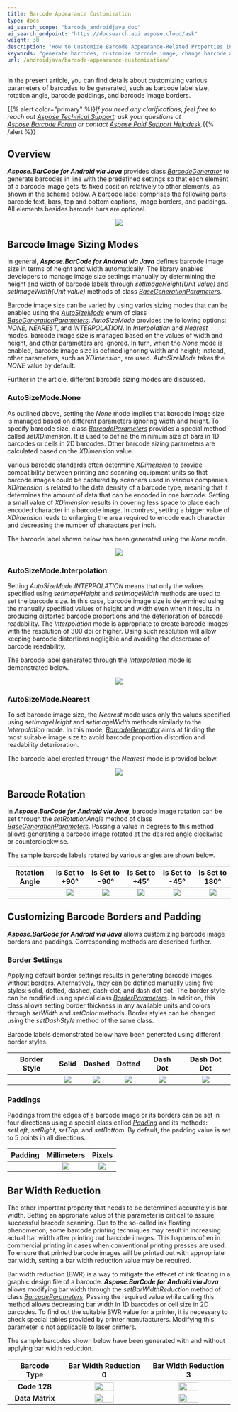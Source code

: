 ```yaml
---
title: Barcode Appearance Customization
type: docs
ai_search_scope: "barcode_androidjava_doc"
ai_search_endpoint: "https://docsearch.api.aspose.cloud/ask"
weight: 30
description: "How to Customize Barcode Appearance-Related Properties in Aspose.BarCode for Android"
keywords: "generate barcodes, customize barcode image, change barcode appearance, barcode appearance in Android, customize barcodes, work with barcode image, generate barcodes in Aspose.BarCode"
url: /androidjava/barcode-appearance-customization/
---
```

In the present article, you can find details about customizing various parameters of barcodes to be generated, such as barcode label size, rotation angle, barcode paddings, and barcode image borders.

{{% alert color="primary" %}}*If you need any clarifications, feel free to reach out [Aspose Technical Support](/barcode/java/technical-support/): ask your questions at [Aspose.Barcode Forum](https://forum.aspose.com/c/barcode/13) or contact [Aspose Paid Support Helpdesk](https://helpdesk.aspose.com/).*{{% /alert %}}

## **Overview**
***Aspose.BarCode for Android via Java*** provides class [*BarcodeGenerator*](https://reference.aspose.com/barcode/androidjava/com.aspose.barcode.generation/BarcodeGenerator) to generate barcodes in line with the predefined settings so that each element of a barcode image gets its fixed position relatively to other elements, as shown in the scheme below. A barcode label comprises the following parts: barcode text, bars, top and bottom captions, image borders, and paddings. All elements besides barcode bars are optional.
  
<p align="center"><img src="barcode_view_scheme.png"></p>
 
## **Barcode Image Sizing Modes**

In general, ***Aspose.BarCode for Android via Java*** defines barcode image size in terms of height and width automatically. The library enables developers to manage image size settings manually by determining the height and width of barcode labels through *setImageHeight(Unit value)* and *setImageWidth(Unit value)* methods of class [*BaseGenerationParameters*](https://reference.aspose.com/barcode/androidjava/com.aspose.barcode.generation/BaseGenerationParameters).  
  
Barcode image size can be varied by using varios sizing modes that can be enabled using the [*AutoSizeMode*](https://reference.aspose.com/barcode/androidjava/com.aspose.barcode.generation/AutoSizeMode) enum of class [*BaseGenerationParameters*](https://reference.aspose.com/barcode/androidjava/com.aspose.barcode.generation/BaseGenerationParameters). *AutoSizeMode* provides the following options: *NONE*, *NEAREST*, and *INTERPOLATION*. In *Interpolation* and *Nearest* modes, barcode image size is managed based on the values of width and height, and other parameters are ignored. In turn, when the *None* mode is enabled, barcode image size is defined ignoring width and height; instead, other parameters, such as *XDimension*, are used. *AutoSizeMode* takes the *NONE* value by default.  
   
Further in the article, different barcode sizing modes are discussed.

### **AutoSizeMode.None** 
As outlined above, setting the *None* mode implies that barcode image size is managed based on different parameters ignoring width and height. To specify barcode size, class [*BarcodeParameters*](https://reference.aspose.com/barcode/androidjava/com.aspose.barcode.generation/BarcodeParameters) provides a special method called *setXDimension*. It is used to define the minimum size of bars in 1D barcodes or cells in 2D barcodes. Other barcode sizing parameters are calculated based on the *XDimension* value.  
  
Various barcode standards often determine *XDimension* to provide compatibility between printing and scanning equipment units so that barcode images could be captured by scanners used in various companies. *XDimension* is related to the data density of a barcode type, meaning that it determines the amount of data that can be encoded in one barcode. Setting a small value of *XDimension* results in covering less space to place each encoded character in a barcode image. In contrast, setting a bigger value of *XDimension* leads to enlarging the area required to encode each character and decreasing the number of characters per inch.  
    
The barcode label shown below has been generated using the *None* mode.

<p align="center"><img src="autosizemodenone.png"></p>
  
<!--The following code sample explains how to set the *AutoSizeMode* property to *None*.  

{{< highlight java>}}
BarcodeGenerator gen = new BarcodeGenerator(EncodeTypes.DataMatrix, "ASPOSE");
gen.Parameters.AutoSizeMode = AutoSizeMode.None;
gen.Parameters.ImageWidth.Pixels = 300;
gen.Parameters.ImageHeight.Pixels = 300;
gen.Parameters.Barcode.XDimension.Pixels = 3;
gen.Save($"{path}AutoSizeModeNone.png", BarCodeImageFormat.Png);
{{< /highlight >}}-->
  

### **AutoSizeMode.Interpolation**
Setting *AutoSizeMode.INTERPOLATION* means that only the values specified using *setImageHeight* and *setImageWidth* methods are used to set the barcode size. In this case, barcode image size is determined using the manually specified values of height and width even when it results in producing distorted barcode proportions and the deterioration of barcode readability. The *Interpolation* mode is appropriate to create barcode images with the resolution of 300 dpi or higher. Using such resolution will allow keeping barcode distortions negligible and avoiding the descrease of barcode readability.  
  
The barcode label generated through the *Interpolation* mode is demonstrated below.  

<p align="center"><img src="autosizemodeinterpolation.png"></p> 

<!--The following code snippet shows how to enable *AutoSizeMode.INTERPOLATION*.
  
{{< highlight java>}}
BarcodeGenerator gen = new BarcodeGenerator(EncodeTypes.DataMatrix, "ASPOSE");
gen.Parameters.AutoSizeMode = AutoSizeMode.Interpolation;
gen.Parameters.ImageWidth.Pixels = 300;
gen.Parameters.ImageHeight.Pixels = 300;
gen.Parameters.Barcode.XDimension.Pixels = 3;
gen.Save($"{path}AutoSizeModeInterpolation.png", BarCodeImageFormat.Png);
{{< /highlight >}}--> 
  
### **AutoSizeMode.Nearest** 
To set barcode image size, the *Nearest* mode uses only the values specified using *setImageHeight* and *setImageWidth* methods similarly to the *Interpolation* mode. In this mode, [*BarcodeGenerator*](https://reference.aspose.com/barcode/androidjava/com.aspose.barcode.generation/BarcodeGenerator) aims at finding the most suitable image size to avoid barcode proportion distortion and readability deterioration.  
  
The barcode label created through the *Nearest* mode is provided below.
  
<p align="center"><img src="autosizemodenearest.png"></p>
  
<!--The following code snippet shows how to set the *Nearest* mode.
  
{{< highlight java>}}
BarcodeGenerator gen = new BarcodeGenerator(EncodeTypes.DataMatrix, "ASPOSE");
gen.Parameters.AutoSizeMode = AutoSizeMode.Nearest;
gen.Parameters.ImageWidth.Pixels = 300;
gen.Parameters.ImageHeight.Pixels = 300;
gen.Parameters.Barcode.XDimension.Pixels = 3;
gen.Save($"{path}AutoSizeModeNearest.png", BarCodeImageFormat.Png);
{{< /highlight >}}-->
  
## **Barcode Rotation**
In ***Aspose.BarCode for Android via Java***, barcode image rotation can be set through the *setRotationAngle* method of class [*BaseGenerationParameters*](https://reference.aspose.com/barcode/androidjava/com.aspose.barcode.generation/BaseGenerationParameters). Passing a value in degrees to this method allows generating a barcode image rotated at the desired angle clockwise or counterclockwise.  
  
The sample barcode labels rotated by various angles are shown below.
  
|Rotation Angle|Is Set to +90°|Is Set to -90°|Is Set to +45°|Is Set to -45°|Is Set to 180°| 
| :-: | :-: | :-: | :-: | :-: | :-: | 
| |<img src="rotationangle+90.png">|<img src="rotationangle-90.png">|<img src="rotationangle+45.png">|<img src="rotationangle-45.png">|<img src="rotationangle180.png">|
  
<!--The following code sample explains how to rotate barcode images at different angles.
   
{{< highlight java>}}
BarcodeGenerator gen = new BarcodeGenerator(EncodeTypes.Code128, "ASPOSE");
gen.Parameters.RotationAngle = 90;
gen.Save($"{path}RotationAngle+90.png", BarCodeImageFormat.Png);
gen.Parameters.RotationAngle = -90;
gen.Save($"{path}RotationAngle-90.png", BarCodeImageFormat.Png);
gen.Parameters.RotationAngle = 45;
gen.Save($"{path}RotationAngle+45.png", BarCodeImageFormat.Png);
gen.Parameters.RotationAngle = -45;
gen.Save($"{path}RotationAngle-45.png", BarCodeImageFormat.Png);
gen.Parameters.RotationAngle = 180;
gen.Save($"{path}RotationAngle180.png", BarCodeImageFormat.Png);
{{< /highlight >}}--> 
  
## **Customizing Barcode Borders and Padding**
***Aspose.BarCode for Android via Java*** allows customizing barcode image borders and paddings. Corresponding methods are described further.
  
### **Border Settings**
Applying default border settings results in generating barcode images without borders. Alternatively, they can be defined manually using five styles: solid, dotted, dashed, dash-dot, and dash dot dot. The border style can be modified using special class [*BorderParameters*](https://reference.aspose.com/barcode/androidjava/com.aspose.barcode.generation/BorderParameters). In addition, this class allows setting border thickness in any available units and colors through *setWidth* and *setColor* methods. Border styles can be changed using the *setDashStyle* method of the same class. 
  
Barcode labels demonstrated below have been generated using different border styles. 
  
|Border Style|Solid|Dashed|Dotted|Dash Dot|Dash Dot Dot| 
| :-: | :-: | :-: | :-: | :-: | :-: | 
| |<img src="bordersolid.png">|<img src="borderdash.png">|<img src="borderdot.png">|<img src="borderdashdot.png">|<img src="borderdashdotdot.png">|
  
<!--The following code snippet demonstrates how to set different border styles.
  
{{< highlight java>}}
BarcodeGenerator gen = new BarcodeGenerator(EncodeTypes.Code128, "ASPOSE");
//set border visible
gen.Parameters.Border.Visible = true;
//set border size to 5 pixels
gen.Parameters.Border.Width.Pixels = 5;
gen.Parameters.Border.DashStyle = BorderDashStyle.Solid;
gen.Save($"{path}BorderSolid.png", BarCodeImageFormat.Png);
gen.Parameters.Border.DashStyle = BorderDashStyle.Dash;
gen.Save($"{path}BorderDash.png", BarCodeImageFormat.Png);
gen.Parameters.Border.DashStyle = BorderDashStyle.Dot;
gen.Save($"{path}BorderDot.png", BarCodeImageFormat.Png);
gen.Parameters.Border.DashStyle = BorderDashStyle.DashDot;
gen.Save($"{path}BorderDashDot.png", BarCodeImageFormat.Png);
gen.Parameters.Border.DashStyle = BorderDashStyle.DashDotDot;
gen.Save($"{path}BorderDashDotDot.png", BarCodeImageFormat.Png);
{{< /highlight >}}--> 

### **Paddings**
Paddings from the edges of a barcode image or its borders can be set in four directions using a special class called [*Padding*](https://reference.aspose.com/barcode/androidjava/com.aspose.barcode.generation/Padding) and its methods: *setLeft*, *setRight*, *setTop*, and *setBottom*. By default, the padding value is set to 5 points in all directions.
  
|Padding|Millimeters|Pixels|  
| :-: | :-: | :-: |  
| |<img src="padding10millimeters.png">|<img src="padding10pixels.png">| 

<!--{{< highlight java>}}
BarcodeGenerator gen = new BarcodeGenerator(EncodeTypes.Code128, "ASPOSE");
//set border
gen.Parameters.Border.Visible = true;
gen.Parameters.Border.Width.Pixels = 5;
gen.Parameters.Border.DashStyle = BorderDashStyle.Solid;
//set padding to 10 pixels
gen.Parameters.Barcode.Padding.Left.Pixels = 10;
gen.Parameters.Barcode.Padding.Top.Pixels = 10;
gen.Parameters.Barcode.Padding.Right.Pixels = 10;
gen.Parameters.Barcode.Padding.Bottom.Pixels = 10;
gen.Save($"{path}Padding10Pixels.png", BarCodeImageFormat.Png);
//set padding to 10 millimeters
gen.Parameters.Barcode.Padding.Left.Millimeters = 10;
gen.Parameters.Barcode.Padding.Top.Millimeters = 10;
gen.Parameters.Barcode.Padding.Right.Millimeters = 10;
gen.Parameters.Barcode.Padding.Bottom.Millimeters = 10;
gen.Save($"{path}Padding10Millimeters.png", BarCodeImageFormat.Png);
{{< /highlight >}}--> 
  
## **Bar Width Reduction**
The other important property that needs to be determined accurately is bar width. Setting an approriate value of this parameter is critical to assure successful barcode scanning. Due to the so-called ink floating phenomenon, some barcode printing techniques may result in increasing actual bar width after printing out barcode images. This happens often in commercial printing in cases when conventional printing presses are used. To ensure that printed barcode images will be printed out with appropriate bar width, setting a bar width reduction value may be required.  
  
Bar width reduction (BWR) is a way to mitigate the effecet of ink floating in a graphic design file of a barcode. ***Aspose.BarCode for Android via Java*** allows modifying bar width through the *setBarWidthReduction* method of class [*BarcodeParameters*](https://reference.aspose.com/barcode/androidjava/com.aspose.barcode.generation/BarcodeParameters). Passing the required value while calling this method allows decreasing bar width in 1D barcodes or cell size in 2D barcodes. To find out the suitable BWR value for a printer, it is necessary to check special tables provided by printer manufacturers. Modifying this parameter is not applicable to laser printers.  
  
The sample barcodes shown below have been generated with and without applying bar width reduction.
  
|Barcode Type|Bar Width Reduction 0|Bar Width Reduction 3|  
| :-: | :-: | :-: |  
|**Code 128**|<img src="code128barwidthreduction0.png" width="50%" height="50%">|<img src="code128barwidthreduction3.png" width="50%" height="50%">| 
|**Data Matrix**|<img src="datamatrixbarwidthreduction0.png" width="50%" height="50%">|<img src="datamatrixbarwidthreduction4.png" width="50%" height="50%">|
  
<!--The following code snippet explains how to implement bar width reduction.
   
{{< highlight java>}}
//Code 128
BarcodeGenerator gen = new BarcodeGenerator(EncodeTypes.Code128, "ASPOSE");
gen.Parameters.Barcode.XDimension.Pixels = 10;
//Code 128 without barwidth rediction
gen.Parameters.Barcode.BarWidthReduction.Pixels = 0;
gen.Save($"{path}Code128BarWidthReduction0.png", BarCodeImageFormat.Png);
//Code 128 with 4 pix barwidth rediction
gen.Parameters.Barcode.BarWidthReduction.Pixels = 4;
gen.Save($"{path}Code128BarWidthReduction4.png", BarCodeImageFormat.Png);

//DataMatrix
gen = new BarcodeGenerator(EncodeTypes.DataMatrix, "ASPOSE");
gen.Parameters.Barcode.XDimension.Pixels = 10;
//DataMatrix without barwidth rediction
gen.Parameters.Barcode.BarWidthReduction.Pixels = 0;
gen.Save($"{path}DataMatrixBarWidthReduction0.png", BarCodeImageFormat.Png);
//DataMatrix with 4 pix barwidth rediction
gen.Parameters.Barcode.BarWidthReduction.Pixels = 4;
gen.Save($"{path}DataMatrixBarWidthReduction4.png", BarCodeImageFormat.Png);
{{< /highlight >}}--> 
  